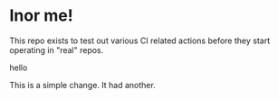 # Inor me!

This repo exists to test out various CI related actions before they start operating in "real" repos.


hello

<!--

ponylang/action-testing@0.49.1

corral add github.com/ponylang/action-testing.git --version 0.49.1

other stuff

corral add github.com/ponylang/action-testing.git -v 0.49.1

-->

This is a simple change. It had another.

